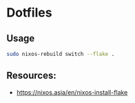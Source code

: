 # Dotfiles

## Usage

```sh
sudo nixos-rebuild switch --flake .
```

## Resources:
 - https://nixos.asia/en/nixos-install-flake
